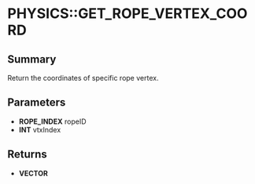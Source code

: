 # PHYSICS::GET_ROPE_VERTEX_COORD

## Summary
Return the coordinates of specific rope vertex.

## Parameters
* **ROPE_INDEX** ropeID
* **INT** vtxIndex

## Returns
* **VECTOR**
